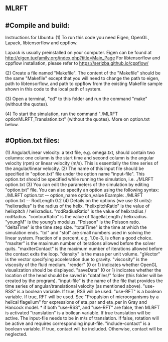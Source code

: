 ## MLRFT

#Compile and build:
------------------

Instructions for Ubuntu:
(1) To run this code you need Eigen, OpenGL, Lapack, libtensorflow and cppflow. 

Lapack is usually preinstalled on your computer. 
Eigen can be found at http://eigen.tuxfamily.org/index.php?title=Main_Page
For libtensorflow and cppflow installation, please refer to https://serizba.github.io/cppflow/
 
(2) Create a file named "Makefile". The content of the "Makefile" should be the same "Makefile" except that you will need to change the path to eigen, path to libtensorflow, and path to cppflow from the existing Makefile sample shown in this code to the local path of system.

(3) Open a terminal, "cd" to this folder and run the command "make" (without the quotes).

(4) To start the simulation, run the command "./MLRFT optionMLRFT_Translation.txt" (without the quotes). More on option.txt below.


#Option.txt files:
------------------
(1) Angular/Linear velocity: a text file, e.g. omega.txt, should contain two columns: one column is the start time and second column is the angular velocity (rpm) or linear velocity (m/s). This is essentially the time series of the angular/linear velocity.
(2) The name of this input file should be specified in "option.txt" file under the option name "input-file". This option.txt should be specified while running the simulation, i.e. ./MLRFT option.txt
(3) You can edit the parameters of the simulation by editing "option.txt" file. You can also specify an option using the following syntax:
./MLRFT option.txt -- option_name option_value
Example: ./MLRFT option.txt -- RodLength 0.2
(4) Details on the options (we use SI units): 
    "helixradius" is the radius of the helix.
    "helixpitchRatio" is the value of helixpitch / helixradius.
    "rodRadiusRatio" is the value of helixradius / rodRadius.
    "contourRatio" is the value of flagellaLength / helixradius.
    "youngM" is the young's modulus.
    "Poisson" is the Poisson ratio.
    "deltaTime" is the time step size.
    "totalTime" is the time at which the simulation ends.
    "tol" and "stol" are small numbers used in solving the linear system. Fraction of a percent, e.g. 1.0e-3, is often a good choice.
    "maxIter" is the maximum number of iterations allowed before the solver quits.
    "maxIterContact" is the maximum number of iterations allowed before the contact exits the loop.
    "density" is the mass per unit volume.
    "gVector" is the vector specifying acceleration due to gravity.
    "viscosity" is the viscosity of the fluid medium.
    "render" (0 or 1) indicates whether OpenGL visualization should be displayed.
    "saveData" (0 or 1) indicates whether the location of the head should be saved in "datafiles/" folder (this folder will be created by the program).
    "input-file" is the name of the file that provides the time series of angular/translational velocity (as mentioned above).
    "use-RSS" is a boolean variable. If true, RSS will be used. 
    "use-RFT" is a boolean variable. If true, RFT will be used. See "Propulsion of microorganisms by a helical flagellum" for expressions of eta_par and eta_per in Gray and Hancock model.
     * if both "use-RSS", and "use-RFT" are false, then MLRFT is activated
    "translation" is a bollean variable. If true translation will be active. The input-file needs to be in m/s of translation. If false, rotation will be active and requires corresponding input-file.
    "include-contact" is a boolean variable. If true, contact will be included. Otherwise, contact will be neglected.

